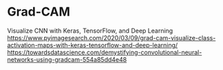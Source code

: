 # Grad-CAM
Visualize CNN with Keras, TensorFlow, and Deep Learning
https://www.pyimagesearch.com/2020/03/09/grad-cam-visualize-class-activation-maps-with-keras-tensorflow-and-deep-learning/
https://towardsdatascience.com/demystifying-convolutional-neural-networks-using-gradcam-554a85dd4e48
